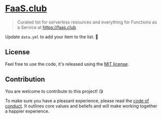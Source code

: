 # [FaaS.club](https://faas.club)

> Curated list for serverless resources and everything for Functions as a Service at https://faas.club

Update `data.yml` to add your item to the list. 🥰

## License

Feel free to use the code, it's released using the [MIT license](LICENSE.md).

## Contribution

You are welcome to contribute to this project! 😘

To make sure you have a pleasant experience, please read the [code of conduct](CODE_OF_CONDUCT.md). It outlines core values and beliefs and will make working together a happier experience.
